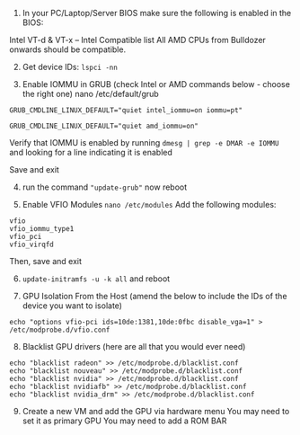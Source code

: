 1) In your PC/Laptop/Server BIOS make sure the following is enabled in the BIOS:

Intel VT-d & VT-x – Intel Compatible list
All AMD CPUs from Bulldozer onwards should be compatible.

2) Get device IDs:
`lspci -nn`

3) Enable IOMMU in GRUB (check Intel or AMD commands below - choose the right one)
nano /etc/default/grub

`GRUB_CMDLINE_LINUX_DEFAULT="quiet intel_iommu=on iommu=pt"`

`GRUB_CMDLINE_LINUX_DEFAULT="quiet amd_iommu=on"`

Verify that IOMMU is enabled by running `dmesg | grep -e DMAR -e IOMMU` and looking for a line indicating it is enabled

Save and exit

4) run the command `"update-grub"` now reboot

5) Enable VFIO Modules
`nano /etc/modules`
Add the following modules:
```
vfio
vfio_iommu_type1
vfio_pci
vfio_virqfd
```
Then, save and exit

6) `update-initramfs -u -k all` and reboot

7) GPU Isolation From the Host (amend the below to include the IDs of the device you want to isolate)

`echo "options vfio-pci ids=10de:1381,10de:0fbc disable_vga=1" > /etc/modprobe.d/vfio.conf`

8) Blacklist GPU drivers (here are all that you would ever need)
```
echo "blacklist radeon" >> /etc/modprobe.d/blacklist.conf 
echo "blacklist nouveau" >> /etc/modprobe.d/blacklist.conf 
echo "blacklist nvidia" >> /etc/modprobe.d/blacklist.conf 
echo "blacklist nvidiafb" >> /etc/modprobe.d/blacklist.conf
echo "blacklist nvidia_drm" >> /etc/modprobe.d/blacklist.conf
```

9) Create a new VM and add the GPU via hardware menu
You may need to set it as primary GPU
You may need to add a ROM BAR




